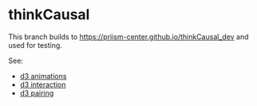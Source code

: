 # thinkCausal

This branch builds to https://priism-center.github.io/thinkCausal_dev and used for testing.

See:
- [d3 animations](https://priism-center.github.io/thinkCausal_dev/d3/animations)
- [d3 interaction](https://priism-center.github.io/thinkCausal_dev/d3/interaction)
- [d3 pairing](https://priism-center.github.io/thinkCausal_dev/d3/pairing)

